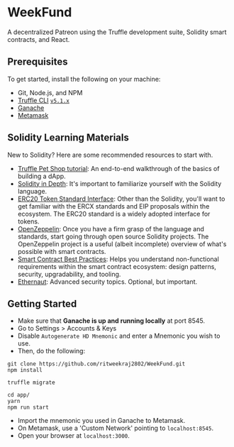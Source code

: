 # WeekFund

A decentralized Patreon using the Truffle development suite, Solidity smart contracts, and React.

## Prerequisites

To get started, install the following on your machine:

- Git, Node.js, and NPM
- [Truffle CLI](https://truffleframework.com/truffle) [`v5.1.x`](https://github.com/trufflesuite/truffle/releases/tag/v5.1.1)
- [Ganache](https://truffleframework.com/ganache)
- [Metamask](https://metamask.io/)

## Solidity Learning Materials

New to Solidity? Here are some recommended resources to start with.

- [Truffle Pet Shop tutorial](https://truffleframework.com/tutorials/pet-shop): An end-to-end walkthrough of the basics of building a dApp.
- [Solidity in Depth](http://solidity.readthedocs.io/en/v0.5.0/solidity-in-depth.html): It's important to familiarize yourself with the Solidity language.
- [ERC20 Token Standard Interface](https://theethereum.wiki/w/index.php/ERC20_Token_Standard#The_ERC20_Token_Standard_Interface): Other than the Solidity, you'll want to get familiar with the ERCX standards and EIP proposals within the ecosystem. The ERC20 standard is a widely adopted interface for tokens.
- [OpenZeppelin](https://github.com/OpenZeppelin/openzeppelin-solidity): Once you have a firm grasp of the language and standards, start going through open source Solidity projects. The OpenZeppelin project is a  useful (albeit incomplete) overview of what's possible with smart contracts.
- [Smart Contract Best Practices](https://consensys.github.io/smart-contract-best-practices/): Helps you understand non-functional requirements within the smart contract ecosystem: design patterns, security, upgradability, and tooling.
- [Ethernaut](https://ethernaut.zeppelin.solutions/): Advanced security topics. Optional, but important.

## Getting Started

- Make sure that **Ganache is up and running locally** at port 8545.
- Go to Settings > Accounts & Keys 
- Disable `Autogenerate HD Mnemonic` and enter a Mnemonic you wish to use.
- Then, do the following:

```
git clone https://github.com/ritweekraj2802/WeekFund.git
npm install

truffle migrate

cd app/
yarn
npm run start
```

- Import the mnemonic you used in Ganache to Metamask.
- On Metamask, use a 'Custom Network' pointing to `localhost:8545`.
- Open your browser at `localhost:3000`.
